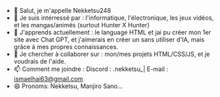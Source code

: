 - 👋 Salut, je m'appelle Nekketsu248
- 👀 Je suis intérressé par : l'informatique, l'électronique, les jeux vidéos, et les mangas/animés (surtout Hunter X Hunter)
- 🌱 J'apprends actuellement : le language HTML et jai pu créer mon 1er site avec Chat GPT, et j'aimerais en créer un sans utiliser d'IA, mais grâce à mes propres connaissances.
- 💞️ Je chercher à collaborer sur : mon/mes projets HTML/CSS/JS, et je voudrais de l'aide.
- 📫 Comment me joindre : Discord : .nekketsu_| E-mail : ismaelhai63@gmail.com
- 😄 Pronoms: Nekketsu, Manjiro Sano...
